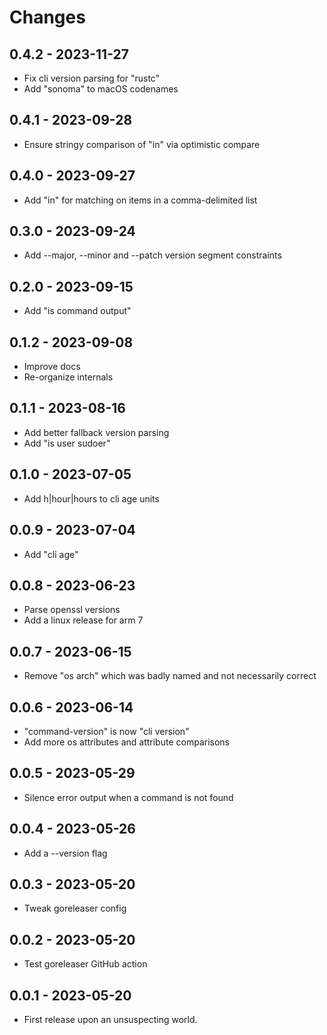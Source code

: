 # Changes

## 0.4.2 - 2023-11-27

- Fix cli version parsing for "rustc"
- Add "sonoma" to macOS codenames

## 0.4.1 - 2023-09-28

- Ensure stringy comparison of "in" via optimistic compare

## 0.4.0 - 2023-09-27

- Add "in" for matching on items in a comma-delimited list

## 0.3.0 - 2023-09-24

- Add --major, --minor and --patch version segment constraints

## 0.2.0 - 2023-09-15

- Add "is command output"

## 0.1.2 - 2023-09-08

- Improve docs
- Re-organize internals

## 0.1.1 - 2023-08-16

- Add better fallback version parsing
- Add "is user sudoer"

## 0.1.0 - 2023-07-05

- Add h|hour|hours to cli age units

## 0.0.9 - 2023-07-04

- Add "cli age"

## 0.0.8 - 2023-06-23

- Parse openssl versions
- Add a linux release for arm 7

## 0.0.7 - 2023-06-15

- Remove "os arch" which was badly named and not necessarily correct

## 0.0.6 - 2023-06-14

- "command-version" is now "cli version"
- Add more os attributes and attribute comparisons

## 0.0.5 - 2023-05-29

- Silence error output when a command is not found

## 0.0.4 - 2023-05-26

- Add a --version flag

## 0.0.3 - 2023-05-20

- Tweak goreleaser config

## 0.0.2 - 2023-05-20

- Test goreleaser GitHub action

## 0.0.1 - 2023-05-20

- First release upon an unsuspecting world.
